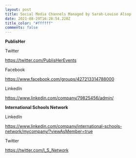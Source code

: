 ```yaml
---
layout: post
title: Social Media Channels Managed by Sarah-Louise Alsop
date: 2021-08-29T16:28:54.228Z
title_color: "#ffffff"
comments: false
---
```

**PublisHer**

Twitter

https://twitter.com/PublisHerEvents

Facebook

https://www.facebook.com/groups/427213314788000

LinkedIn

https://www.linkedin.com/company/79825456/admin/



**International Schools Network**

LinkedIn

https://www.linkedin.com/company/international-schools-network/mycompany/?viewAsMember=true

Twitter

https://twitter.com/I_S_Network